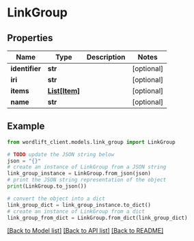 # LinkGroup


## Properties

Name | Type | Description | Notes
------------ | ------------- | ------------- | -------------
**identifier** | **str** |  | [optional] 
**iri** | **str** |  | [optional] 
**items** | [**List[Item]**](Item.md) |  | [optional] 
**name** | **str** |  | [optional] 

## Example

```python
from wordlift_client.models.link_group import LinkGroup

# TODO update the JSON string below
json = "{}"
# create an instance of LinkGroup from a JSON string
link_group_instance = LinkGroup.from_json(json)
# print the JSON string representation of the object
print(LinkGroup.to_json())

# convert the object into a dict
link_group_dict = link_group_instance.to_dict()
# create an instance of LinkGroup from a dict
link_group_from_dict = LinkGroup.from_dict(link_group_dict)
```
[[Back to Model list]](../README.md#documentation-for-models) [[Back to API list]](../README.md#documentation-for-api-endpoints) [[Back to README]](../README.md)


